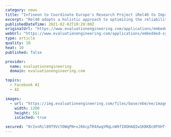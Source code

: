 ```yaml
---
category: news
title: "Infineon to Coordinate Europe's Research Project iRel40 to Improve Electronic Component Reliability"
excerpt: "Rel40 adopts a holistic approach to optimizing the reliability of microelectronic systems along the entire value chain."
publishedDateTime: 2021-02-02T10:20:00Z
originalUrl: "https://www.evaluationengineering.com/applications/embedded-system-design/press-release/21208381/infineon-infineon-to-coordinate-europes-research-project-irel40-to-improve-electronic-component-reliability"
webUrl: "https://www.evaluationengineering.com/applications/embedded-system-design/press-release/21208381/infineon-infineon-to-coordinate-europes-research-project-irel40-to-improve-electronic-component-reliability"
type: article
quality: 10
heat: 10
published: false

provider:
  name: evaluationengineering
  domain: evaluationengineering.com

topics:
  - Facebook AI
  - AI

images:
  - url: "https://img.evaluationengineering.com/files/base/ebm/ee/image/2021/02/irel_40.601926e00260e.png?auto=format&fit=max&w=1200"
    width: 1200
    height: 551
    isCached: true

secured: "0r2xnRil89T9VcYOWqPN+xJ66cpTR4XwqYMqLnW9fIOOHAQIw1KBKBc0PXHT+LlbpjN/7IT14J89tNaSKuQeThp0CPcYJlnrUcJJ5dMjLBAe/CjBksfm0pSVLszl1nSOOuicklqd4Y5pZY4aG6iUBpL+obNxkqCgmb3Wa2hFS0ARZ6aqTqk2+v5atHSsmNjKfAOGmLUDqkBXObdFJakayXENynjYQLaogtJRDIDxoaI3NplYWO/mSHKXSE0JJP+hy1xFLxCic4eBmHv9GygdST6rOtFaoZC3vx2b3e/q7VfCLfKvVc8OgOjt8lBkdBolT1pIQEK010ANXpg1rO9koduh+Jzp27huYxRfsQTr3CQ=;zzD5TIGzNe8s+eEmEkPPbA=="
---
```



